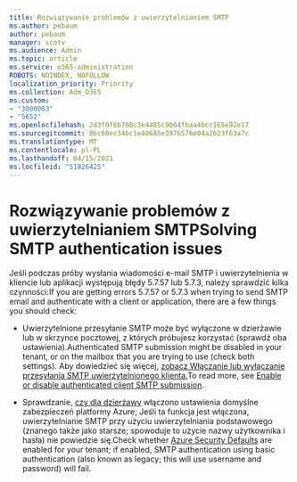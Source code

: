 ```yaml
---
title: Rozwiązywanie problemów z uwierzytelnianiem SMTP
ms.author: pebaum
author: pebaum
manager: scotv
ms.audience: Admin
ms.topic: article
ms.service: o365-administration
ROBOTS: NOINDEX, NOFOLLOW
localization_priority: Priority
ms.collection: Adm_O365
ms.custom:
- "3000003"
- "5652"
ms.openlocfilehash: 2d3f0f6b700c3e4485c9064fbaa4bcc165e92e17
ms.sourcegitcommit: 8bc60ec34bc1e40685e3976576e04a2623f63a7c
ms.translationtype: MT
ms.contentlocale: pl-PL
ms.lasthandoff: 04/15/2021
ms.locfileid: "51826425"
---
```

# <a name="solving-smtp-authentication-issues"></a><span data-ttu-id="4e69b-102">Rozwiązywanie problemów z uwierzytelnianiem SMTP</span><span class="sxs-lookup"><span data-stu-id="4e69b-102">Solving SMTP authentication issues</span></span>

<span data-ttu-id="4e69b-103">Jeśli podczas próby wysłania wiadomości e-mail SMTP i uwierzytelnienia w kliencie lub aplikacji występują błędy 5.7.57 lub 5.7.3, należy sprawdzić kilka czynności:</span><span class="sxs-lookup"><span data-stu-id="4e69b-103">If you are getting errors 5.7.57 or 5.7.3 when trying to send SMTP email and authenticate with a client or application, there are a few things you should check:</span></span>

- <span data-ttu-id="4e69b-104">Uwierzytelnione przesyłanie SMTP może być wyłączone w dzierżawie lub w skrzynce pocztowej, z których próbujesz korzystać (sprawdź oba ustawienia).</span><span class="sxs-lookup"><span data-stu-id="4e69b-104">Authenticated SMTP submission might be disabled in your tenant, or on the mailbox that you are trying to use (check both settings).</span></span> <span data-ttu-id="4e69b-105">Aby dowiedzieć się więcej, [zobacz Włączanie lub wyłączanie przesyłania SMTP uwierzytelnionego klienta.](https://docs.microsoft.com/exchange/clients-and-mobile-in-exchange-online/authenticated-client-smtp-submission)</span><span class="sxs-lookup"><span data-stu-id="4e69b-105">To read more, see [Enable or disable authenticated client SMTP submission](https://docs.microsoft.com/exchange/clients-and-mobile-in-exchange-online/authenticated-client-smtp-submission).</span></span>

- <span data-ttu-id="4e69b-106">Sprawdzanie, [czy dla dzierżawy](https://docs.microsoft.com/azure/active-directory/fundamentals/concept-fundamentals-security-defaults) włączono ustawienia domyślne zabezpieczeń platformy Azure; Jeśli ta funkcja jest włączona, uwierzytelnianie SMTP przy użyciu uwierzytelniania podstawowego (znanego także jako starsze; spowoduje to użycie nazwy użytkownika i hasła) nie powiedzie się.</span><span class="sxs-lookup"><span data-stu-id="4e69b-106">Check whether [Azure Security Defaults](https://docs.microsoft.com/azure/active-directory/fundamentals/concept-fundamentals-security-defaults) are enabled for your tenant; if enabled, SMTP authentication using basic authentication (also known as legacy; this will use username and password) will fail.</span></span>

